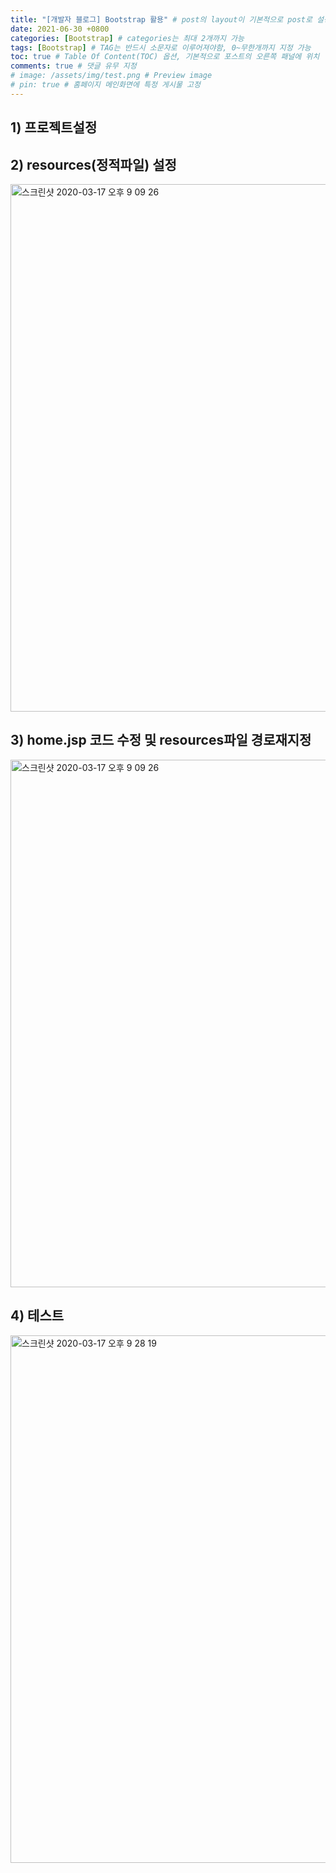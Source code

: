 ```yaml
---
title: "[개발자 블로그] Bootstrap 활용" # post의 layout이 기본적으로 post로 설정되어있어서 Front Matter에 따로 layout변수를 만들어 주지 않아도 됨
date: 2021-06-30 +0800
categories: [Bootstrap] # categories는 최대 2개까지 가능
tags: [Bootstrap] # TAG는 반드시 소문자로 이루어져야함, 0~무한개까지 지정 가능
toc: true # Table Of Content(TOC) 옵션, 기본적으로 포스트의 오른쪽 패널에 위치
comments: true # 댓글 유무 지정
# image: /assets/img/test.png # Preview image
# pin: true # 홈페이지 메인화면에 특정 게시물 고정
---
```



## 1) 프로젝트설정<br>

## 2) resources(정적파일) 설정<br>
<img width="844" alt="스크린샷 2020-03-17 오후 9 09 26" src="https://user-images.githubusercontent.com/44339530/76855022-98b98e00-6893-11ea-9efe-4158a90cadda.png"><br>

## 3) home.jsp 코드 수정 및 resources파일 경로재지정<br>
<img width="844" alt="스크린샷 2020-03-17 오후 9 09 26" src="https://user-images.githubusercontent.com/44339530/76855893-71fc5700-6895-11ea-9e6e-0acff92f7feb.png"><br>

## 4) 테스트<br>
<img width="844" alt="스크린샷 2020-03-17 오후 9 28 19" src="https://user-images.githubusercontent.com/44339530/76856300-56458080-6896-11ea-89a4-e961ebf10f69.png">
<br>


 